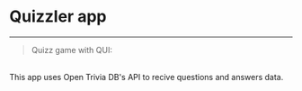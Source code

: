 # **Quizzler app**
___
> Quizz game with QUI:
<br>
<a>This app uses Open Trivia DB's API to recive questions and answers data. </a>
<br>
<br>
